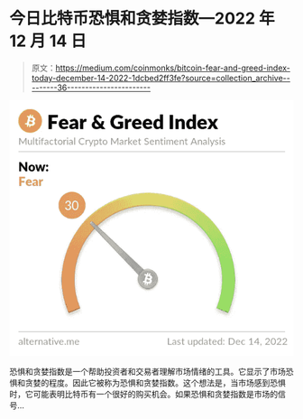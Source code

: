 # 今日比特币恐惧和贪婪指数—2022 年 12 月 14 日

> 原文：<https://medium.com/coinmonks/bitcoin-fear-and-greed-index-today-december-14-2022-1dcbed2ff3fe?source=collection_archive---------36----------------------->

![](img/31355b61dae9adca18103eb3e923fadf.png)

恐惧和贪婪指数是一个帮助投资者和交易者理解市场情绪的工具。它显示了市场恐惧和贪婪的程度。因此它被称为恐惧和贪婪指数。这个想法是，当市场感到恐惧时，它可能表明比特币有一个很好的购买机会。如果恐惧和贪婪指数是市场的信号…